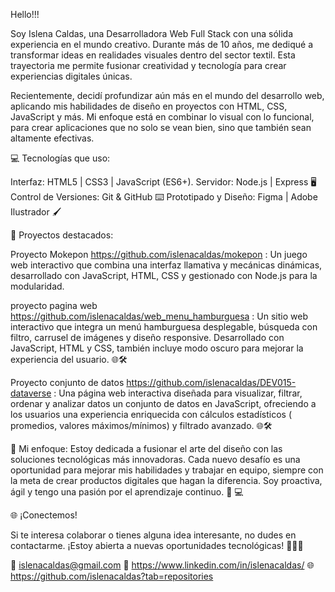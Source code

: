 Hello!!!


Soy Islena Caldas, una Desarrolladora Web Full Stack con una sólida experiencia en el mundo creativo. Durante más de 10 años, me dediqué a transformar ideas en realidades visuales dentro del sector textil. Esta trayectoria me permite fusionar creatividad y tecnología para crear experiencias digitales únicas.

Recientemente, decidí profundizar aún más en el mundo del desarrollo web, aplicando mis habilidades de diseño en proyectos con HTML, CSS, JavaScript y más. Mi enfoque está en combinar lo visual con lo funcional, para crear aplicaciones que no solo se vean bien, sino que también sean altamente efectivas.

💻 Tecnologías que uso:

Interfaz: HTML5 | CSS3 | JavaScript (ES6+). Servidor: Node.js | Express 🖥️ Control de Versiones: Git & GitHub ⌨️ Prototipado y Diseño: Figma | Adobe Ilustrador 🖌️

🚀 Proyectos destacados:

Proyecto Mokepon https://github.com/islenacaldas/mokepon : Un juego web interactivo que combina una interfaz llamativa y mecánicas dinámicas, desarrollado con JavaScript, HTML, CSS y gestionado con Node.js para la modularidad.

proyecto pagina web https://github.com/islenacaldas/web_menu_hamburguesa : Un sitio web interactivo que integra un menú hamburguesa desplegable, búsqueda con filtro, carrusel de imágenes y diseño responsive. Desarrollado con JavaScript, HTML y CSS, también incluye modo oscuro para mejorar la experiencia del usuario. 🌐🛠️

Proyecto conjunto de datos https://github.com/islenacaldas/DEV015-dataverse : Una página web interactiva diseñada para visualizar, filtrar, ordenar y analizar datos un conjunto de datos en JavaScript, ofreciendo a los usuarios una experiencia enriquecida con cálculos estadísticos ( promedios, valores máximos/mínimos) y filtrado avanzado. 🌐🛠️


🔧 Mi enfoque: Estoy dedicada a fusionar el arte del diseño con las soluciones tecnológicas más innovadoras. Cada nuevo desafío es una oportunidad para mejorar mis habilidades y trabajar en equipo, siempre con la meta de crear productos digitales que hagan la diferencia. Soy proactiva, ágil y tengo una pasión por el aprendizaje continuo. 🚀 💻

🌐 ¡Conectemos! 

Si te interesa colaborar o tienes alguna idea interesante, no dudes en contactarme. ¡Estoy abierta a nuevas oportunidades tecnológicas! 👩‍💻✨


💌 islenacaldas@gmail.com
💼 https://www.linkedin.com/in/islenacaldas/ 
🌐 https://github.com/islenacaldas?tab=repositories

